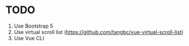 # TODO

1. Use Bootstrap 5
2. Use virtual scroll list (https://github.com/tangbc/vue-virtual-scroll-list)
3. Use Vue CLI